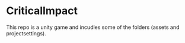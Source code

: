 # CriticalImpact
This repo is a unity game and incudles some of the folders (assets and projectsettings).